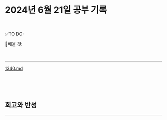 # 2024년 6월 21일 공부 기록 

<br>

✅TO DO: 




💭배울 것:


<br>

---

[1340.md](..%2F..%2F..%2FAlgorithm%2FSolvedProblem%2F%EB%9E%9C%EB%8D%A4%EB%A7%88%EB%9D%BC%ED%86%A4%2F%EC%BD%94%EC%8A%A4003%2F1340%2F1340.md)

<br><br><br>





## 회고와 반성

---
